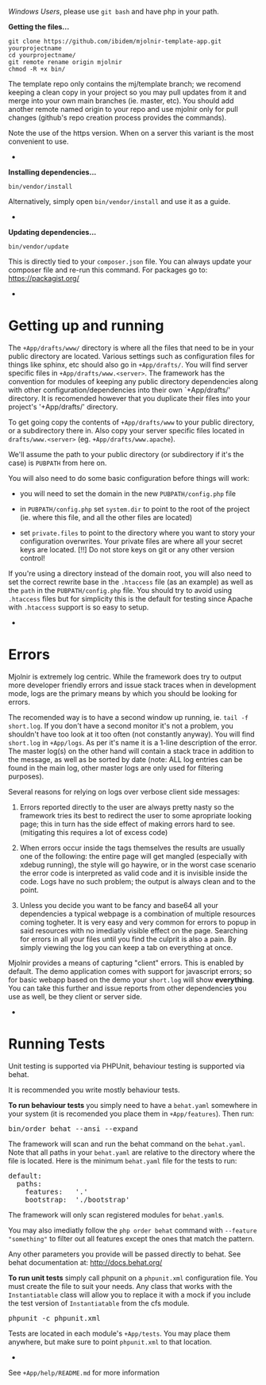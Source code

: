 *Windows Users*, please use `git bash` and have php in your path.

<b>Getting the files...</b>

	git clone https://github.com/ibidem/mjolnir-template-app.git yourprojectname
	cd yourprojectname/
	git remote rename origin mjolnir
	chmod -R +x bin/

The template repo only contains the mj/template branch; we recomend keeping a
clean copy in your project so you may pull updates from it and merge into your 
own main branches (ie. master, etc). You should add another remote named origin
to your repo and use mjolnir only for pull changes (github's repo creation 
process provides the commands).

Note the use of the https version. When on a server this variant is the most 
convenient to use.

-

<b>Installing dependencies...</b>

	bin/vendor/install

Alternatively, simply open `bin/vendor/install` and use it as a guide.

-

<b>Updating dependencies...</b>

	bin/vendor/update

This is directly tied to your `composer.json` file. You can always update your
composer file and re-run this command. For packages go 
to: https://packagist.org/ 

-

Getting up and running
======================

The `+App/drafts/www/` directory is where all the files that need to be
in your public directory are located. Various settings such as configuration
files for things like sphinx, etc should also go in `+App/drafts/`. You will 
find server specific files in `+App/drafts/www.<server>`. The framework has
the convention for modules of keeping any public directory dependencies
along with other configuration/dependencies into their own `+App/drafts/'
directory. It is recomended however that you duplicate their files into
your project's '+App/drafts/' directory.

To get going copy the contents of `+App/drafts/www` to your public directory, 
or a subdirectory there in. Also copy your server specific files located in
`drafts/www.<server>` (eg. `+App/drafts/www.apache`).

We'll assume the path to your public directory (or subdirectory if it's the
case) is `PUBPATH` from here on.

You will also need to do some basic configuration before things will work:

 * you will need to set the domain in the new `PUBPATH/config.php` file 

 * in `PUBPATH/config.php` set `system.dir` to point to the root of the 
 project (ie. where this file, and all the other files are located)

 * set `private.files` to point to the directory where you want to story your
 configuration overwrites. Your private files are where all your secret keys
 are located. [!!] Do not store keys on git or any other version control!

If you're using a directory instead of the domain root, you will also need to
set the correct rewrite base in the `.htaccess` file (as an example) as well 
as the `path` in the `PUBPATH/config.php` file. You should try to avoid using 
`.htaccess` files but for simplicity this is the default for testing since 
Apache with `.htaccess` support is so easy to setup.

-

Errors
======

Mjolnir is extremely log centric. While the framework does try to output more 
developer friendly errors and issue stack traces when in development mode, logs 
are the primary means by which you should be looking for errors.

The recomended way is to have a second window up running, ie. 
`tail -f short.log`. If you don't have a second monitor it's not a problem, you
shouldn't have too look at it too often (not constantly anyway). You will find 
`short.log` in `+App/logs`. As per it's name it is a 1-line description of the 
error. The master log(s) on the other hand will contain a stack trace in 
addition to the message, as well as be sorted by date (note: ALL log entries 
can be found in the main log, other master logs are only used for filtering 
purposes).

Several reasons for relying on logs over verbose client side messages:

1. Errors reported directly to the user are always pretty nasty so the 
framework tries its best to redirect the user to some apropriate looking 
page; this in turn has the side effect of making errors hard to see. (mitigating
this requires a lot of excess code)

2. When errors occur inside the tags themselves the results are usually 
one of the following: the entire page will get mangled (especially with 
xdebug running), the style will go haywire, or in the worst case scenario 
the error code is interpreted as valid code and it is invisible inside the 
code. Logs have no such problem; the output is always clean and to the point.

3. Unless you decide you want to be fancy and base64 all your dependencies 
a typical webpage is a combination of multiple resources coming togheter. It
is very easy and very common for errors to popup in said resources with no 
imediatly visible effect on the page. Searching for errors in all your files
until you find the culprit is also a pain. By simply viewing the log you can
keep a tab on everything at once.

Mjolnir provides a means of capturing "client" errors. This is enabled by
default. The demo application comes with support for javascript errors; so for 
basic webapp based on the demo your `short.log` will show <b>everything</b>. You
can take this further and issue reports from other dependencies you use as well, 
be they client or server side.

-

Running Tests
=============

Unit testing is supported via PHPUnit, behaviour testing is supported via behat.

It is recommended you write mostly behaviour tests.

<b>To run behaviour tests</b> you simply need to have a `behat.yaml` somewhere
in your system (it is recomended you place them in `+App/features`). Then run:

<pre>
bin/order behat --ansi --expand
</pre>

The framework will scan and run the behat command on the `behat.yaml`. Note that
all paths in your `behat.yaml` are relative to the directory where the file is
located. Here is the minimum `behat.yaml` file for the tests to run:

<pre>
default:
  paths:
    features:   '.'
    bootstrap:  './bootstrap'
</pre>

The framework will only scan registered modules for `behat.yaml`s.

You may also imediatly follow the `php order behat` command with
`--feature "something"` to filter out all features except the ones that match
the pattern.

Any other parameters you provide will be passed directly to behat. See behat
documentation at: http://docs.behat.org/

<b>To run unit tests</b> simply call phpunit on a `phpunit.xml` configuration
file. You must create the file to suit your needs. Any class that works with
the `Instantiatable` class will allow you to replace it with a mock if you
include the test version of `Instantiatable` from the cfs module.

<pre>
phpunit -c phpunit.xml
</pre>

Tests are located in each module's <code>+App/tests</code>. You may place them
anywhere, but make sure to point `phpunit.xml` to that location.

-

See `+App/help/README.md` for more information